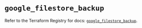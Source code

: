 # `google_filestore_backup`

Refer to the Terraform Registry for docs: [`google_filestore_backup`](https://registry.terraform.io/providers/hashicorp/google-beta/6.48.0/docs/resources/google_filestore_backup).
